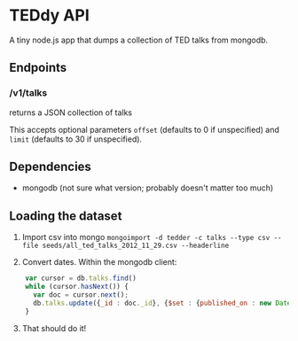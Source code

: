 # TEDdy API #
A tiny node.js app that dumps a collection of TED talks from mongodb.

## Endpoints ##

### /v1/talks ###
returns a JSON collection of talks

This accepts optional parameters `offset` (defaults to 0 if unspecified) and `limit` (defaults to 30 if unspecified).

## Dependencies ##

* mongodb (not sure what version; probably doesn't matter too much)

## Loading the dataset ##

1. Import csv into mongo
`mongoimport -d tedder -c talks --type csv --file seeds/all_ted_talks_2012_11_29.csv --headerline`

2. Convert dates. Within the mongodb client:
```javascript
    var cursor = db.talks.find()
    while (cursor.hasNext()) {
      var doc = cursor.next();
      db.talks.update({_id : doc._id}, {$set : {published_on : new Date(doc.published_on)}})
    }
```

3. That should do it!
